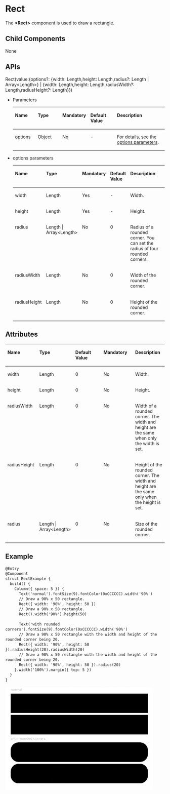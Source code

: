 # Rect<a name="EN-US_TOPIC_0000001119767798"></a>

The  **<Rect\>**  component is used to draw a rectangle.

## Child Components<a name="section172855459342"></a>

None

## APIs<a name="section6391804354"></a>

Rect\(value:\{options?: \{width: Length,height: Length,radius?: Length | Array<Length\>\} | \{width: Length,height: Length,radiusWidth?: Length,radiusHeight?: Length\}\}\)

-   Parameters

    <a name="table193606194544"></a>
    <table><thead align="left"><tr id="row536071910541"><th class="cellrowborder" valign="top" width="15.47%" id="mcps1.1.6.1.1"><p id="p436112199544"><a name="p436112199544"></a><a name="p436112199544"></a>Name</p>
    </th>
    <th class="cellrowborder" valign="top" width="17.22%" id="mcps1.1.6.1.2"><p id="p19361319115410"><a name="p19361319115410"></a><a name="p19361319115410"></a>Type</p>
    </th>
    <th class="cellrowborder" valign="top" width="12.49%" id="mcps1.1.6.1.3"><p id="p9361201975417"><a name="p9361201975417"></a><a name="p9361201975417"></a>Mandatory</p>
    </th>
    <th class="cellrowborder" valign="top" width="18.6%" id="mcps1.1.6.1.4"><p id="p43611199542"><a name="p43611199542"></a><a name="p43611199542"></a>Default Value</p>
    </th>
    <th class="cellrowborder" valign="top" width="36.22%" id="mcps1.1.6.1.5"><p id="p1136141975419"><a name="p1136141975419"></a><a name="p1136141975419"></a>Description</p>
    </th>
    </tr>
    </thead>
    <tbody><tr id="row10361101915545"><td class="cellrowborder" valign="top" width="15.47%" headers="mcps1.1.6.1.1 "><p id="p1361119155417"><a name="p1361119155417"></a><a name="p1361119155417"></a>options</p>
    </td>
    <td class="cellrowborder" valign="top" width="17.22%" headers="mcps1.1.6.1.2 "><p id="p8361181913548"><a name="p8361181913548"></a><a name="p8361181913548"></a>Object</p>
    </td>
    <td class="cellrowborder" valign="top" width="12.49%" headers="mcps1.1.6.1.3 "><p id="p153611119195411"><a name="p153611119195411"></a><a name="p153611119195411"></a>No</p>
    </td>
    <td class="cellrowborder" valign="top" width="18.6%" headers="mcps1.1.6.1.4 "><p id="p1436114193546"><a name="p1436114193546"></a><a name="p1436114193546"></a>-</p>
    </td>
    <td class="cellrowborder" valign="top" width="36.22%" headers="mcps1.1.6.1.5 "><p id="p328155017218"><a name="p328155017218"></a><a name="p328155017218"></a>For details, see the <a href="#li1258118431037">options parameters</a>.</p>
    </td>
    </tr>
    </tbody>
    </table>

-   <a name="li1258118431037"></a>options parameters

    <a name="table15611143934"></a>
    <table><thead align="left"><tr id="row260916434313"><th class="cellrowborder" valign="top" width="16.11%" id="mcps1.1.6.1.1"><p id="p16609194315313"><a name="p16609194315313"></a><a name="p16609194315313"></a>Name</p>
    </th>
    <th class="cellrowborder" valign="top" width="19.36%" id="mcps1.1.6.1.2"><p id="p860916431334"><a name="p860916431334"></a><a name="p860916431334"></a>Type</p>
    </th>
    <th class="cellrowborder" valign="top" width="9.15%" id="mcps1.1.6.1.3"><p id="p1860954313315"><a name="p1860954313315"></a><a name="p1860954313315"></a>Mandatory</p>
    </th>
    <th class="cellrowborder" valign="top" width="13.170000000000002%" id="mcps1.1.6.1.4"><p id="p560974313312"><a name="p560974313312"></a><a name="p560974313312"></a>Default Value</p>
    </th>
    <th class="cellrowborder" valign="top" width="42.21%" id="mcps1.1.6.1.5"><p id="p13609643633"><a name="p13609643633"></a><a name="p13609643633"></a>Description</p>
    </th>
    </tr>
    </thead>
    <tbody><tr id="row560915431434"><td class="cellrowborder" valign="top" width="16.11%" headers="mcps1.1.6.1.1 "><p id="p116094431838"><a name="p116094431838"></a><a name="p116094431838"></a>width</p>
    </td>
    <td class="cellrowborder" valign="top" width="19.36%" headers="mcps1.1.6.1.2 "><p id="p460911431137"><a name="p460911431137"></a><a name="p460911431137"></a>Length</p>
    </td>
    <td class="cellrowborder" valign="top" width="9.15%" headers="mcps1.1.6.1.3 "><p id="p96091143731"><a name="p96091143731"></a><a name="p96091143731"></a>Yes</p>
    </td>
    <td class="cellrowborder" valign="top" width="13.170000000000002%" headers="mcps1.1.6.1.4 "><p id="p196092043732"><a name="p196092043732"></a><a name="p196092043732"></a>-</p>
    </td>
    <td class="cellrowborder" valign="top" width="42.21%" headers="mcps1.1.6.1.5 "><p id="p106091431532"><a name="p106091431532"></a><a name="p106091431532"></a>Width.</p>
    </td>
    </tr>
    <tr id="row5610443631"><td class="cellrowborder" valign="top" width="16.11%" headers="mcps1.1.6.1.1 "><p id="p11610443534"><a name="p11610443534"></a><a name="p11610443534"></a>height</p>
    </td>
    <td class="cellrowborder" valign="top" width="19.36%" headers="mcps1.1.6.1.2 "><p id="p1661014431231"><a name="p1661014431231"></a><a name="p1661014431231"></a>Length</p>
    </td>
    <td class="cellrowborder" valign="top" width="9.15%" headers="mcps1.1.6.1.3 "><p id="p661094310316"><a name="p661094310316"></a><a name="p661094310316"></a>Yes</p>
    </td>
    <td class="cellrowborder" valign="top" width="13.170000000000002%" headers="mcps1.1.6.1.4 "><p id="p19610124320316"><a name="p19610124320316"></a><a name="p19610124320316"></a>-</p>
    </td>
    <td class="cellrowborder" valign="top" width="42.21%" headers="mcps1.1.6.1.5 "><p id="p1761013430316"><a name="p1761013430316"></a><a name="p1761013430316"></a>Height.</p>
    </td>
    </tr>
    <tr id="row176101943938"><td class="cellrowborder" valign="top" width="16.11%" headers="mcps1.1.6.1.1 "><p id="p176101843939"><a name="p176101843939"></a><a name="p176101843939"></a>radius</p>
    </td>
    <td class="cellrowborder" valign="top" width="19.36%" headers="mcps1.1.6.1.2 "><p id="p1561084310318"><a name="p1561084310318"></a><a name="p1561084310318"></a>Length | Array&lt;Length&gt;</p>
    </td>
    <td class="cellrowborder" valign="top" width="9.15%" headers="mcps1.1.6.1.3 "><p id="p86105431833"><a name="p86105431833"></a><a name="p86105431833"></a>No</p>
    </td>
    <td class="cellrowborder" valign="top" width="13.170000000000002%" headers="mcps1.1.6.1.4 "><p id="p1061012431935"><a name="p1061012431935"></a><a name="p1061012431935"></a>0</p>
    </td>
    <td class="cellrowborder" valign="top" width="42.21%" headers="mcps1.1.6.1.5 "><p id="p261044311313"><a name="p261044311313"></a><a name="p261044311313"></a>Radius of a rounded corner. You can set the radius of four rounded corners.</p>
    </td>
    </tr>
    <tr id="row1161017431139"><td class="cellrowborder" valign="top" width="16.11%" headers="mcps1.1.6.1.1 "><p id="p26108435317"><a name="p26108435317"></a><a name="p26108435317"></a>radiusWidth</p>
    </td>
    <td class="cellrowborder" valign="top" width="19.36%" headers="mcps1.1.6.1.2 "><p id="p06102430310"><a name="p06102430310"></a><a name="p06102430310"></a>Length</p>
    </td>
    <td class="cellrowborder" valign="top" width="9.15%" headers="mcps1.1.6.1.3 "><p id="p196106437315"><a name="p196106437315"></a><a name="p196106437315"></a>No</p>
    </td>
    <td class="cellrowborder" valign="top" width="13.170000000000002%" headers="mcps1.1.6.1.4 "><p id="p1561020431336"><a name="p1561020431336"></a><a name="p1561020431336"></a>0</p>
    </td>
    <td class="cellrowborder" valign="top" width="42.21%" headers="mcps1.1.6.1.5 "><p id="p15610134313316"><a name="p15610134313316"></a><a name="p15610134313316"></a>Width of the rounded corner.</p>
    </td>
    </tr>
    <tr id="row126113436319"><td class="cellrowborder" valign="top" width="16.11%" headers="mcps1.1.6.1.1 "><p id="p186101143439"><a name="p186101143439"></a><a name="p186101143439"></a>radiusHeight</p>
    </td>
    <td class="cellrowborder" valign="top" width="19.36%" headers="mcps1.1.6.1.2 "><p id="p106101431736"><a name="p106101431736"></a><a name="p106101431736"></a>Length</p>
    </td>
    <td class="cellrowborder" valign="top" width="9.15%" headers="mcps1.1.6.1.3 "><p id="p1761114317313"><a name="p1761114317313"></a><a name="p1761114317313"></a>No</p>
    </td>
    <td class="cellrowborder" valign="top" width="13.170000000000002%" headers="mcps1.1.6.1.4 "><p id="p1861115431133"><a name="p1861115431133"></a><a name="p1861115431133"></a>0</p>
    </td>
    <td class="cellrowborder" valign="top" width="42.21%" headers="mcps1.1.6.1.5 "><p id="p18611194310311"><a name="p18611194310311"></a><a name="p18611194310311"></a>Height of the rounded corner.</p>
    </td>
    </tr>
    </tbody>
    </table>


## Attributes<a name="section208511436173518"></a>

<a name="table1467195373113"></a>
<table><thead align="left"><tr id="row474513536315"><th class="cellrowborder" valign="top" width="20%" id="mcps1.1.6.1.1"><p id="p2745185313112"><a name="p2745185313112"></a><a name="p2745185313112"></a>Name</p>
</th>
<th class="cellrowborder" valign="top" width="22.009999999999998%" id="mcps1.1.6.1.2"><p id="p4745135303114"><a name="p4745135303114"></a><a name="p4745135303114"></a>Type</p>
</th>
<th class="cellrowborder" valign="top" width="17.990000000000002%" id="mcps1.1.6.1.3"><p id="p13745553103118"><a name="p13745553103118"></a><a name="p13745553103118"></a>Default Value</p>
</th>
<th class="cellrowborder" valign="top" width="20%" id="mcps1.1.6.1.4"><p id="p147451053173119"><a name="p147451053173119"></a><a name="p147451053173119"></a>Mandatory</p>
</th>
<th class="cellrowborder" valign="top" width="20%" id="mcps1.1.6.1.5"><p id="p19745165314312"><a name="p19745165314312"></a><a name="p19745165314312"></a>Description</p>
</th>
</tr>
</thead>
<tbody><tr id="row074515531314"><td class="cellrowborder" valign="top" width="20%" headers="mcps1.1.6.1.1 "><p id="p57451853193115"><a name="p57451853193115"></a><a name="p57451853193115"></a>width</p>
</td>
<td class="cellrowborder" valign="top" width="22.009999999999998%" headers="mcps1.1.6.1.2 "><p id="p197451553133113"><a name="p197451553133113"></a><a name="p197451553133113"></a>Length</p>
</td>
<td class="cellrowborder" valign="top" width="17.990000000000002%" headers="mcps1.1.6.1.3 "><p id="p574575393113"><a name="p574575393113"></a><a name="p574575393113"></a>0</p>
</td>
<td class="cellrowborder" valign="top" width="20%" headers="mcps1.1.6.1.4 "><p id="p874545343110"><a name="p874545343110"></a><a name="p874545343110"></a>No</p>
</td>
<td class="cellrowborder" valign="top" width="20%" headers="mcps1.1.6.1.5 "><p id="p07451953183116"><a name="p07451953183116"></a><a name="p07451953183116"></a>Width.</p>
</td>
</tr>
<tr id="row874518538313"><td class="cellrowborder" valign="top" width="20%" headers="mcps1.1.6.1.1 "><p id="p474535311316"><a name="p474535311316"></a><a name="p474535311316"></a>height</p>
</td>
<td class="cellrowborder" valign="top" width="22.009999999999998%" headers="mcps1.1.6.1.2 "><p id="p2745185310316"><a name="p2745185310316"></a><a name="p2745185310316"></a>Length</p>
</td>
<td class="cellrowborder" valign="top" width="17.990000000000002%" headers="mcps1.1.6.1.3 "><p id="p1974512538318"><a name="p1974512538318"></a><a name="p1974512538318"></a>0</p>
</td>
<td class="cellrowborder" valign="top" width="20%" headers="mcps1.1.6.1.4 "><p id="p1674595373113"><a name="p1674595373113"></a><a name="p1674595373113"></a>No</p>
</td>
<td class="cellrowborder" valign="top" width="20%" headers="mcps1.1.6.1.5 "><p id="p10745753183117"><a name="p10745753183117"></a><a name="p10745753183117"></a>Height.</p>
</td>
</tr>
<tr id="row57451453143117"><td class="cellrowborder" valign="top" width="20%" headers="mcps1.1.6.1.1 "><p id="p17745115312313"><a name="p17745115312313"></a><a name="p17745115312313"></a>radiusWidth</p>
</td>
<td class="cellrowborder" valign="top" width="22.009999999999998%" headers="mcps1.1.6.1.2 "><p id="p4745165319317"><a name="p4745165319317"></a><a name="p4745165319317"></a>Length</p>
</td>
<td class="cellrowborder" valign="top" width="17.990000000000002%" headers="mcps1.1.6.1.3 "><p id="p14745165312316"><a name="p14745165312316"></a><a name="p14745165312316"></a>0</p>
</td>
<td class="cellrowborder" valign="top" width="20%" headers="mcps1.1.6.1.4 "><p id="p874585313119"><a name="p874585313119"></a><a name="p874585313119"></a>No</p>
</td>
<td class="cellrowborder" valign="top" width="20%" headers="mcps1.1.6.1.5 "><p id="p137451353153117"><a name="p137451353153117"></a><a name="p137451353153117"></a>Width of a rounded corner. The width and height are the same when only the width is set.</p>
</td>
</tr>
<tr id="row1274555312314"><td class="cellrowborder" valign="top" width="20%" headers="mcps1.1.6.1.1 "><p id="p9745135316315"><a name="p9745135316315"></a><a name="p9745135316315"></a>radiusHeight</p>
</td>
<td class="cellrowborder" valign="top" width="22.009999999999998%" headers="mcps1.1.6.1.2 "><p id="p1874515373114"><a name="p1874515373114"></a><a name="p1874515373114"></a>Length</p>
</td>
<td class="cellrowborder" valign="top" width="17.990000000000002%" headers="mcps1.1.6.1.3 "><p id="p12745125320319"><a name="p12745125320319"></a><a name="p12745125320319"></a>0</p>
</td>
<td class="cellrowborder" valign="top" width="20%" headers="mcps1.1.6.1.4 "><p id="p1174675303113"><a name="p1174675303113"></a><a name="p1174675303113"></a>No</p>
</td>
<td class="cellrowborder" valign="top" width="20%" headers="mcps1.1.6.1.5 "><p id="p107461553183116"><a name="p107461553183116"></a><a name="p107461553183116"></a>Height of the rounded corner. The width and height are the same only when the height is set.</p>
</td>
</tr>
<tr id="row127461253193113"><td class="cellrowborder" valign="top" width="20%" headers="mcps1.1.6.1.1 "><p id="p174635313119"><a name="p174635313119"></a><a name="p174635313119"></a>radius</p>
</td>
<td class="cellrowborder" valign="top" width="22.009999999999998%" headers="mcps1.1.6.1.2 "><p id="p374675363112"><a name="p374675363112"></a><a name="p374675363112"></a>Length | Array&lt;Length&gt;</p>
</td>
<td class="cellrowborder" valign="top" width="17.990000000000002%" headers="mcps1.1.6.1.3 "><p id="p574645353116"><a name="p574645353116"></a><a name="p574645353116"></a>0</p>
</td>
<td class="cellrowborder" valign="top" width="20%" headers="mcps1.1.6.1.4 "><p id="p177461538317"><a name="p177461538317"></a><a name="p177461538317"></a>No</p>
</td>
<td class="cellrowborder" valign="top" width="20%" headers="mcps1.1.6.1.5 "><p id="p1574685310314"><a name="p1574685310314"></a><a name="p1574685310314"></a>Size of the rounded corner.</p>
</td>
</tr>
</tbody>
</table>

## Example<a name="section4459736105512"></a>

```
@Entry
@Component
struct RectExample {
  build() {
    Column({ space: 5 }) {
      Text('normal').fontSize(9).fontColor(0xCCCCCC).width('90%')
      // Draw a 90% x 50 rectangle.
      Rect({ width: '90%', height: 50 })
      // Draw a 90% x 50 rectangle.
      Rect().width('90%').height(50)

      Text('with rounded corners').fontSize(9).fontColor(0xCCCCCC).width('90%')
      // Draw a 90% x 50 rectangle with the width and height of the rounded corner being 20.
      Rect({ width: '90%', height: 50 }).radiusHeight(20).radiusWidth(20)
      // Draw a 90% x 50 rectangle with the width and height of the rounded corner being 20.
      Rect({ width: '90%', height: 50 }).radius(20)
    }.width('100%').margin({ top: 5 })
  }
}
```

![](figures/rect.png)

